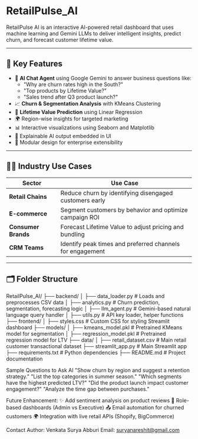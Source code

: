 # RetailPulse_AI
RetailPulse AI is an interactive AI-powered retail dashboard that uses machine learning and Gemini LLMs to deliver intelligent insights, predict churn, and forecast customer lifetime value.

---

## 🚀 Key Features

- 🤖 **AI Chat Agent** using Google Gemini to answer business questions like:
  - "Why are churn rates high in the South?"
  - "Top products by Lifetime Value?"
  - "Sales trend after Q3 product launch?"
- 📈 **Churn & Segmentation Analysis** with KMeans Clustering
- 🔮 **Lifetime Value Prediction** using Linear Regression
- 🌍 Region-wise insights for targeted marketing
- 📊 Interactive visualizations using Seaborn and Matplotlib
- 🧠 Explainable AI output embedded in UI
- 🔐 Modular design for enterprise extensibility

---

## 🧑‍💼 Industry Use Cases

| Sector             | Use Case |
|--------------------|----------|
| **Retail Chains**  | Reduce churn by identifying disengaged customers early |
| **E-commerce**     | Segment customers by behavior and optimize campaign ROI |
| **Consumer Brands**| Forecast Lifetime Value to adjust pricing and bundling |
| **CRM Teams**      | Identify peak times and preferred channels for engagement |

---

## 🗂️ Folder Structure

RetailPulse_AI/
├── backend/
│ ├── data_loader.py # Loads and preprocesses CSV data
│ ├── analytics.py # Churn prediction, segmentation, forecasting logic
│ ├── llm_agent.py # Gemini-based natural language query handler
│ ├── utils.py # API key loader, helper functions
├── frontend/
│ ├── styles.css # Custom CSS for styling Streamlit dashboard
├── models/
│ ├── kmeans_model.pkl # Pretrained KMeans model for segmentation
│ ├── regression_model.pkl # Pretrained regression model for LTV
├── data/
│ ├── retail_dataset.csv # Main retail customer transactional dataset
├── streamlit_app.py # Main Streamlit app
├── requirements.txt # Python dependencies
├── README.md # Project documentation





Sample Questions to Ask AI
"Show churn by region and suggest a retention strategy."
"List the top categories in summer season."
"Which segments have the highest predicted LTV?"
"Did the product launch impact customer engagement?"
"Analyze the time gap between purchases."


 Future Enhancement:
✨ Add sentiment analysis on product reviews
🔐 Role-based dashboards (Admin vs Executive)
📤 Email automation for churned customers
🌍 Integration with live retail APIs (Shopify, BigCommerce)


 Contact
Author: Venkata Surya Abburi
Email: suryanareshit@gmail.com
